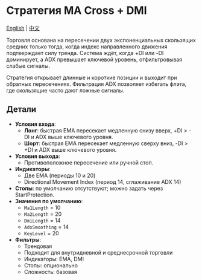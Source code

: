 # Стратегия MA Cross + DMI
[English](README.md) | [中文](README_cn.md)

Торговля основана на пересечении двух экспоненциальных скользящих средних только тогда, когда индекс направленного движения подтверждает силу тренда. Система ждёт, когда +DI или -DI доминирует, а ADX превышает ключевой уровень, отфильтровывая слабые сигналы.

Стратегия открывает длинные и короткие позиции и выходит при обратных пересечениях. Фильтрация ADX позволяет избегать флэта, где скользящие часто дают ложные сигналы.

## Детали

- **Условия входа**:
  - **Лонг**: быстрая EMA пересекает медленную снизу вверх, +DI > -DI и ADX выше ключевого уровня.
  - **Шорт**: быстрая EMA пересекает медленную сверху вниз, -DI > +DI и ADX выше ключевого уровня.
- **Условия выхода**:
  - Противоположное пересечение или ручной стоп.
- **Индикаторы**:
  - Две EMA (периоды 10 и 20)
  - Directional Movement Index (период 14, сглаживание ADX 14)
- **Стопы**: по умолчанию отсутствуют; можно задать через StartProtection.
- **Значения по умолчанию**:
  - `Ma1Length` = 10
  - `Ma2Length` = 20
  - `DmiLength` = 14
  - `AdxSmoothing` = 14
  - `KeyLevel` = 20
- **Фильтры**:
  - Трендовая
  - Подходит для внутридневной и среднесрочной торговли
  - Индикаторы: EMA, DMI
  - Стопы: опционально
  - Сложность: базовая
